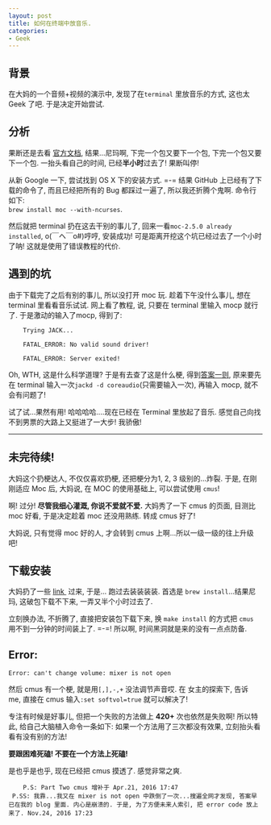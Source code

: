 ```yaml
---
layout: post
title: 如何在终端中放音乐.
categories:
- Geek
---
```



## 背景

在大妈的一个音频+视频的演示中, 发现了在`terminal` 里放音乐的方式, 这也太 Geek 了吧. 于是决定开始尝试.

## 分析

果断还是去看 [官方文档][1], 结果...尼玛啊, 下完一个包又要下一个包, 下完一个包又要下一个包. 一抬头看自己的时间, 已经**半小时**过去了! 果断叫停!

从新 Google 一下, 尝试找到 OS X 下的安装方式. =-= 结果 GitHub 上已经有了下载的命令了, 而且已经把所有的 Bug 都踩过一遍了, 所以我还折腾个鬼啊. 命令行如下:  
`brew install moc --with-ncurses`.

然后就把 terminal 扔在这去干别的事儿了, 回来一看`moc-2.5.0 already installed`, o(￣ヘ￣o#)哼哼, 安装成功! 可是距离开挖这个坑已经过去了一个小时了呐! 这就是使用了错误教程的代价.

## 遇到的坑

由于下载完了之后有别的事儿, 所以没打开 moc 玩. 趁着下午没什么事儿, 想在 terminal 里看看音乐试试. 网上看了教程, 说, 只要在 terminal 里输入 mocp 就行了. 于是激动的输入了mocp, 得到了:

	    Trying JACK...
	
	    FATAL_ERROR: No valid sound driver!
	
	    FATAL_ERROR: Server exited!

Oh, WTH, 这是什么科学道理? 于是有去查了这是什么梗, 得到[答案一则][2], 原来要先在 terminal 输入一次`jackd -d coreaudio`(只需要输入一次), 再输入 mocp, 就不会有问题了!

试了试...果然有用! 哈哈哈哈....现在已经在 Terminal 里放起了音乐. 感觉自己向找不到男票的大路上又挺进了一大步! 我骄傲!


---

## 未完待续!

大妈这个扔梗达人, 不仅仅喜欢扔梗, 还把梗分为1, 2, 3 级别的...炸裂. 于是, 在刚刚适应 Moc 后, 大妈说, 在 MOC 的使用基础上, 可以尝试使用 `cmus`!

啊! 过分! **尽管我细心灌溉, 你说不爱就不爱.** 大妈秀了一下 cmus 的页面, 目测比 moc 好看, 于是决定趁着 moc 还没用熟练. 转成 cmus 好了!

大妈说, 只有觉得 moc 好的人, 才会转到 cmus 上啊...所以一级一级的往上升级吧!


## 下载安装

大妈扔了一些 [link ][3] 过来, 于是... 跑过去装装装装. 首选是 `brew install`...结果尼玛, 这破包下载不下来, 一弄又半个小时过去了. 

立刻换办法, 不折腾了, 直接把安装包下载下来, 换 `make install` 的方式把 `cmus` 用不到一分钟的时间装上了. =-=! 所以啊, 时间黑洞就是来的没有一点点防备. 

## Error:

	Error: can't change volume: mixer is not open 

然后 cmus 有一个梗, 就是用`[,],-,+` 没法调节声音哎. 在 女主的探索下, 告诉 me, 直接在 cmus 输入`:set softvol=true` 就可以解决了!

专注有时候是好事儿, 但把一个失败的方法做上 **420+** 次也依然是失败啊! 所以特此, 给自己大脑植入命令一条如下: 如果一个方法用了三次都没有效果, 立刻抬头看看有没有别的方法! 

**要跟困难死磕! 不要在一个方法上死磕!**

是也乎是也乎, 现在已经把 cmus 摸透了. 感觉非常之爽.

	    P.S: Part Two cmus 增补于 Apr.21, 2016 17:47
	 P.SS: 我靠...我又在 mixer is not open 中跌倒了一次...搜遍全网才发现, 答案早已在我的 blog 里面. 内心是崩溃的. 于是, 为了方便未来人索引, 把 error code 放上来了. Nov.24, 2016 17:23

[1]:	https://moc.daper.net/download
[2]:	https://moc.daper.net/node/776
[3]:	https://cmus.github.io/